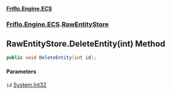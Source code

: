 #### [Friflo.Engine.ECS](index.md 'index')
### [Friflo.Engine.ECS](Friflo.Engine.ECS.md 'Friflo.Engine.ECS').[RawEntityStore](RawEntityStore.md 'Friflo.Engine.ECS.RawEntityStore')

## RawEntityStore.DeleteEntity(int) Method

```csharp
public void DeleteEntity(int id);
```
#### Parameters

<a name='Friflo.Engine.ECS.RawEntityStore.DeleteEntity(int).id'></a>

`id` [System.Int32](https://docs.microsoft.com/en-us/dotnet/api/System.Int32 'System.Int32')